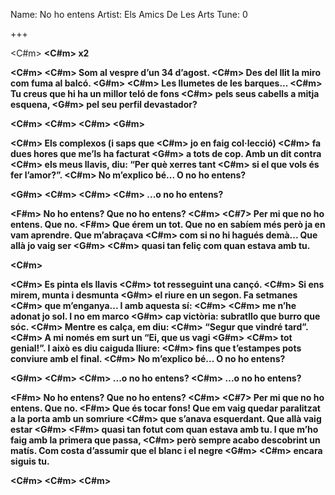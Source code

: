 Name: No ho entens
Artist: Els Amics De Les Arts
Tune: 0

+++

<C#m> <B> <E> <E>
<C#m> <B> <A> <A>
x2

<A>       <C#m><B>  <C#m><B><A>
Som al vespre d’un 34 d’agost.
        <C#m>            <B>
Des del llit la miro com fuma al balcó.
<G#m>  <A>          <C#m>
Les llumetes de les barques...
    <B>                  <C#m> <B>    <A>
Tu creus que hi ha un millor teló de fons
             <C#m>           <B>
pels seus cabells a mitja esquena,
                 <G#m> <A>
pel seu perfil devastador?

<C#m> <B> <C#m> <B> <A>
<C#m> <B> <G#m>

<A>     <C#m> <B>
Els complexos (i saps que
<C#m>      <B>    <A>
jo en faig col·lecció)
        <C#m>               <B>
fa dues hores que me’ls ha facturat
          <G#m>       <A>
a tots de cop. Amb un dit contra
          <C#m>
els meus llavis, diu:
         <B>
“Per què xerres tant
          <C#m>   <B>    <A>
si el que vols és fer l’amor?”.
       <C#m>         <B>
No m’explico bé... O no ho entens?

<G#m> <A> <C#m> <B> <C#m> <B> <A>
<C#m>    <B>
   ...o no ho entens?

<F#m>
No ho entens? Que no ho entens?
           <A>               <C#m> <C#7>
Per mi que no ho entens. Que no.
            <F#m>
Que érem un tot. Que no en sabíem més
                 <A>
però ja en vam aprendre. Que m’abraçava
                      <C#m>
com si no hi hagués demà... Que allà jo vaig ser
      <B>           <G#m>          <C#m>
quasi tan feliç com quan estava amb tu.

<B> <E> <E>
<C#m> <B> <A>

<A>          <C#m>  <B>
Es pinta els llavis
          <C#m> <B>   <A> 
tot resseguint una cançó.
         <C#m>            <B>
Si ens mirem, munta i desmunta
                 <G#m>       <A>
el riure en un segon. Fa setmanes
        <C#m>             <B>
que m’enganya... I amb aquesta sí:
     <C#m> <B>    <A>          <C#m>
me n’he adonat jo sol. I no em marco
       <B>                  <G#m>     <A>
cap victòria: subratllo que burro que sóc.
          <C#m> <B>
Mentre es calça, em diu:
   <C#m>   <B>    <A>
“Segur que vindré tard”.
      <C#m>              <B> 
A mi només em surt un “Ei, que us vagi
        <G#m>           <A>          <C#m>
tot genial!”. I això es diu caiguda lliure:
             <B>            <C#m>     <B>   <A>
fins que t’estampes pots conviure amb el final.
       <C#m>         <B>
No m’explico bé... O no ho entens?

<G#m> <A> <C#m>   <B>       <C#m> <B> <A>
           ...o no ho entens?
<C#m>  <B>
 ...o no ho entens?

<F#m>
No ho entens? Que no ho entens?
           <A>               <C#m> <C#7>
Per mi que no ho entens. Que no.
             <F#m>
Que és tocar fons! Que em vaig quedar
                <A>
paralitzat a la porta amb un somriure
                  <C#m>
que s’anava esquerdant. Que allà vaig estar
      <B>           <G#m>          <F#m>
quasi tan fotut com quan estava amb tu.
                                   <A>
I que m’ho faig amb la primera que passa,
                                 <C#m>
però sempre acabo descobrint un matís.
                            <B>
Com costa d’assumir que el blanc i el negre
 <G#m>        <C#m> <B> <E> <E>
encara siguis tu. 

<C#m> <B> <A> <A>
<C#m> <B> <E> <E>
<C#m> <B> <A>